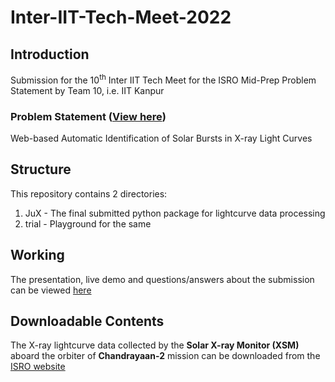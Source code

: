 # Inter-IIT-Tech-Meet-2022

## Introduction
Submission for the 10<sup>th</sup> Inter IIT Tech Meet for the ISRO Mid-Prep Problem Statement by Team 10, i.e. IIT Kanpur

### Problem Statement (<a href="https://bit.ly/3unMZ8E" target="_blank">View here</a>)
Web-based Automatic Identification of Solar Bursts in X-ray Light Curves


## Structure
This repository contains 2 directories:
1. JuX - The final submitted python package for lightcurve data processing
2. trial - Playground for the same

## Working
The presentation, live demo and questions/answers about the submission can be viewed <a href="https://youtu.be/NgTuupeuetw?t=10710" target="_blank">here</a>

## Downloadable Contents
<!-- The lightcurve files can be downloaded from the <a href="https://pradan.issdc.gov.in/pradan/protected/browse.xhtml?id=xsm" target="_blank">ISRO website</a> -->
The X-ray lightcurve data collected by the **Solar X-ray Monitor (XSM)** aboard the orbiter of **Chandrayaan-2** mission can be downloaded from the <a href="https://pradan.issdc.gov.in/ch2/" target="_blank">ISRO website</a>

